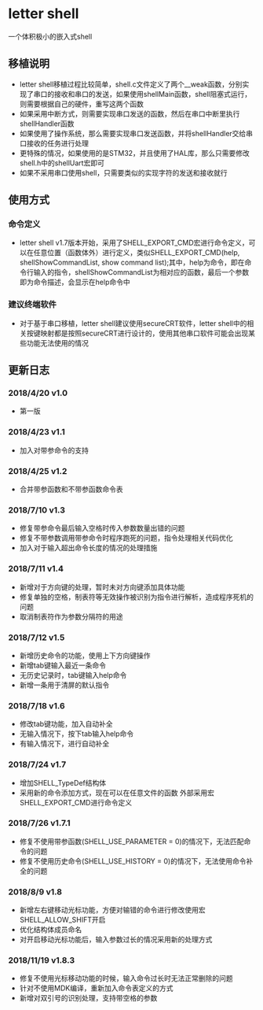 # letter shell

一个体积极小的嵌入式shell

## 移植说明

- letter shell移植过程比较简单，shell.c文件定义了两个__weak函数，分别实现了串口的接收和串口的发送，如果使用shellMain函数，shell阻塞式运行，则需要根据自己的硬件，重写这两个函数
- 如果采用中断方式，则需要实现串口发送的函数，然后在串口中断里执行shellHandler函数
- 如果使用了操作系统，那么需要实现串口发送函数，并将shellHandler交给串口接收的任务进行处理
- 更特殊的情况，如果使用的是STM32，并且使用了HAL库，那么只需要修改shell.h中的shellUart宏即可
- 如果不采用串口使用shell，只需要类似的实现字符的发送和接收就行

## 使用方式

### 命令定义

- letter shell v1.7版本开始，采用了SHELL_EXPORT_CMD宏进行命令定义，可以在任意位置（函数体外）进行定义，类似SHELL_EXPORT_CMD(help, shellShowCommandList, show command list);其中，help为命令，即在命令行输入的指令，shellShowCommandList为相对应的函数，最后一个参数即为命令描述，会显示在help命令中

### 建议终端软件

- 对于基于串口移植，letter shell建议使用secureCRT软件，letter shell中的相关按键映射都是按照secureCRT进行设计的，使用其他串口软件可能会出现某些功能无法使用的情况

## 更新日志

### 2018/4/20   v1.0

- 第一版

### 2018/4/23   v1.1

- 加入对带参命令的支持

### 2018/4/25   v1.2

- 合并带参函数和不带参函数命令表

### 2018/7/10   v1.3

- 修复带参命令最后输入空格时传入参数数量出错的问题
- 修复不带参数调用带参命令时程序跑死的问题，指令处理相关代码优化
- 加入对于输入超出命令长度的情况的处理措施

### 2018/7/11   v1.4

- 新增对于方向键的处理，暂时未对方向键添加具体功能
- 修复单独的空格，制表符等无效操作被识别为指令进行解析，造成程序死机的问题
- 取消制表符作为参数分隔符的用途

### 2018/7/12   v1.5

- 新增历史命令的功能，使用上下方向键操作
- 新增tab键输入最近一条命令
- 无历史记录时，tab键输入help命令
- 新增一条用于清屏的默认指令

### 2018/7/18   v1.6

- 修改tab键功能，加入自动补全
- 无输入情况下，按下tab输入help命令
- 有输入情况下，进行自动补全

### 2018/7/24 v1.7

- 增加SHELL_TypeDef结构体
- 采用新的命令添加方式，现在可以在任意文件的函数 外部采用宏SHELL_EXPORT_CMD进行命令定义

### 2018/7/26 v1.7.1

- 修复不使用带参函数(SHELL_USE_PARAMETER = 0)的情况下，无法匹配命令的问题
- 修复不使用历史命令(SHELL_USE_HISTORY = 0)的情况下，无法使用命令补全的问题

### 2018/8/9  v1.8

- 新增左右键移动光标功能，方便对输错的命令进行修改使用宏SHELL_ALLOW_SHIFT开启
- 优化结构体成员命名
- 对开启移动光标功能后，输入参数过长的情况采用新的处理方式

### 2018/11/19 v1.8.3

- 修复不使用光标移动功能的时候，输入命令过长时无法正常删除的问题
- 针对不使用MDK编译，重新加入命令表定义的方式
- 新增对双引号的识别处理，支持带空格的参数
